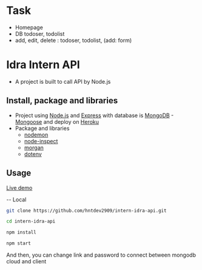 # Task

- Homepage
- DB todoser, todolist
- add, edit, delete : todoser, todolist, (add: form)

# Idra Intern API

- A project is built to call API by Node.js

## Install, package and libraries

- Project using [Node.js](https://nodejs.org/en/) and [Express](https://expressjs.com/) with database is [MongoDB](https://cloud.mongodb.com/) - [Mongoose](https://mongoosejs.com/) and deploy on [Heroku](https://heroku.com/)
- Package and libraries
  - [nodemon](https://www.npmjs.com/package/nodemon)
  - [node-inspect](https://www.npmjs.com/package/node-inspect)
  - [morgan](https://www.npmjs.com/package/morgan)
  - [dotenv](https://www.npmjs.com/package/dotenv)

## Usage

[Live demo](https://server-intern-idra.herokuapp.com/)

--
Local

```bash
git clone https://github.com/hntdev2909/intern-idra-api.git

cd intern-idra-api

npm install

npm start
```

And then, you can change link and password to connect between mongodb cloud and client
